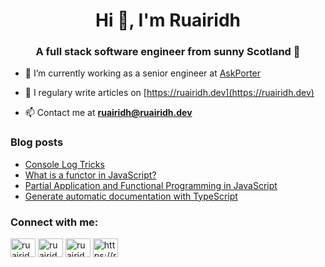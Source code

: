 <h1 align="center">Hi 👋, I'm Ruairidh</h1>
<h3 align="center">A full stack software engineer from sunny Scotland 🏴󠁧󠁢󠁳󠁣󠁴󠁿</h3>

- 🔭 I’m currently working as a senior engineer at [AskPorter](https://askporter.co)

- 📝 I regulary write articles on [https://ruairidh.dev](https://ruairidh.dev)

- 📫 Contact me at **ruairidh@ruairidh.dev**

### Blog posts
<!-- BLOG-POST-LIST:START -->
- [Console Log Tricks](https://ruairidh.dev/console-log-tricks)
- [What is a functor in JavaScript?](https://ruairidh.dev/what-is-a-functor-javascript)
- [Partial Application and Functional Programming in JavaScript](https://ruairidh.dev/partial-application-javascript)
- [Generate automatic documentation with TypeScript](https://ruairidh.dev/typescript-api-extractor)
<!-- BLOG-POST-LIST:END -->

<p align="left">
<h3 align="left">Connect with me:</h3>
<a href="https://dev.to/ruairidhwm" target="blank"><img align="center" src="https://cdn.jsdelivr.net/npm/simple-icons@3.0.1/icons/dev-dot-to.svg" alt="ruairidhwm" height="30" width="40" /></a>
<a href="https://twitter.com/ruairidhwm" target="blank"><img align="center" src="https://cdn.jsdelivr.net/npm/simple-icons@3.0.1/icons/twitter.svg" alt="ruairidhwm" height="30" width="40" /></a>
<a href="https://linkedin.com/in/ruairidhwynnemchardy" target="blank"><img align="center" src="https://cdn.jsdelivr.net/npm/simple-icons@3.0.1/icons/linkedin.svg" alt="ruairidhwynnemchardy" height="30" width="40" /></a>
<a href="https://ruairidh.dev/rss.xml" target="blank"><img align="center" src="https://cdn.jsdelivr.net/npm/simple-icons@3.0.1/icons/rss.svg" alt="https://ruairidh.dev/rss.xml" height="30" width="40" /></a>
</p>


